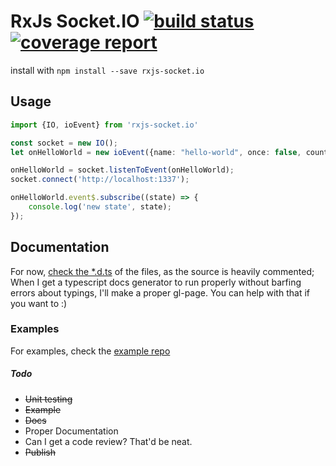 # RxJs Socket.IO <a href="https://gitlab.com/moshmage/rxjs-socket.io/commits/master"><img alt="build status" src="https://gitlab.com/moshmage/rxjs-socket.io/badges/master/build.svg" /></a> <a href="https://gitlab.com/moshmage/rxjs-socket.io/commits/master"><img alt="coverage report" src="https://gitlab.com/moshmage/rxjs-socket.io/badges/master/coverage.svg" /></a>
install with `npm install --save rxjs-socket.io`

## Usage
```typescript
import {IO, ioEvent} from 'rxjs-socket.io'

const socket = new IO();
let onHelloWorld = new ioEvent({name: "hello-world", once: false, count: 0});

onHelloWorld = socket.listenToEvent(onHelloWorld);
socket.connect('http://localhost:1337');

onHelloWorld.event$.subscribe((state) => {
    console.log('new state', state);
});
```

## Documentation
For now, [check the *.d.ts](rxjs-socket.io.d.ts) of the files, as the source is heavily commented;
When I get a typescript docs generator to run properly without barfing errors about typings, I'll make a proper gl-page. You can help with that if you want to :)

### Examples
For examples, check the [example repo](https://gitlab.com/moshmage/rxjs-sioc-eample)

##### Todo
- ~~Unit testing~~
- ~~Example~~
- ~~Docs~~
- Proper Documentation
- Can I get a code review? That'd be neat.
- ~~Publish~~